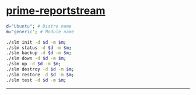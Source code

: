 # [prime-reportstream](https://github.com/CDCgov/prime-reportstream)

```sh
d="Ubuntu"; # Distro name
m="generic"; # Module name

./slm init -d $d -m $m;
./slm status -d $d -m $m;
./slm backup -d $d -m $m;
./slm down -d $d -m $m;
./slm up -d $d -m $m;
./slm destroy -d $d -m $m;
./slm restore -d $d -m $m;
./slm test -d $d -m $m;

```
---
